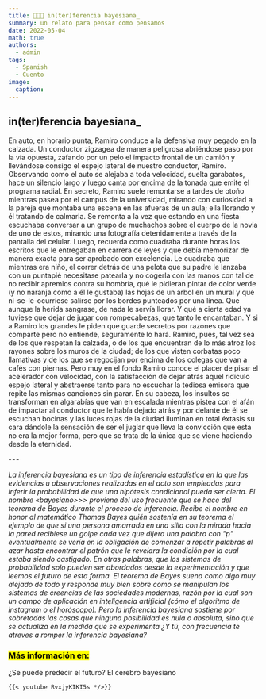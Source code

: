 ```yaml
---
title: 👩🏼‍🏫 in(ter)ferencia bayesiana_
summary: un relato para pensar como pensamos
date: 2022-05-04
math: true
authors:
  - admin
tags:
  - Spanish
  - Cuento
image:
  caption: 
---
```


## in(ter)ferencia bayesiana_

En auto, en horario punta, Ramiro conduce a la defensiva muy pegado en la calzada. Un conductor zigzagea de manera peligrosa abriéndose paso por la vía opuesta, zafando por un pelo el impacto frontal de un camión y llevándose consigo el espejo lateral de nuestro conductor, Ramiro. Observando como el auto se alejaba a toda velocidad, suelta garabatos, hace un silencio largo y luego canta por encima de la tonada que emite el programa radial. En secreto, Ramiro suele remontarse a tardes de otoño mientras pasea por el campus de la universidad, mirando con curiosidad a la pareja que montaba una escena en las afueras de un aula; ella llorando y él tratando de calmarla. Se remonta a la vez que estando en una fiesta escuchaba conversar a un grupo de muchachos sobre el cuerpo de la novia de uno de estos, mirando una fotografía detenidamente a través de la pantalla del celular. Luego, recuerda como cuadraba durante horas los escritos que le entregaban en carrera de leyes y que debía memorizar de manera exacta para ser aprobado con excelencia. Le cuadraba que mientras era niño, el correr detrás de una pelota que su padre le lanzaba con un puntapié necesitase patearla y no cogerla con las manos con tal de no recibir apremios contra su hombría, qué le pidieran pintar de color verde (y no naranja como a él le gustaba) las hojas de un árbol en un mural y que ni-se-le-ocurriese salirse por los bordes punteados por una línea. Que aunque la herida sangrase, de nada le servía llorar. Y qué a cierta edad ya tuviese que dejar de jugar con rompecabezas, que tanto le encantaban.
Y si a Ramiro los grandes le piden que guarde secretos por razones que comparte pero no entiende, seguramente lo hará. Ramiro, pues, tal vez sea de los que respetan la calzada, o de los que encuentran de lo más atroz los rayones sobre los muros de la ciudad; de los que visten corbatas poco llamativas y de los que se regocijan por encima de los colegas que van a cafés con piernas. Pero muy en el fondo Ramiro conoce el placer de pisar el acelerador con velocidad, con la satisfacción de dejar atrás aquel ridículo espejo lateral y abstraerse tanto para no escuchar la tediosa emisora que repite las mismas canciones sin parar. En su cabeza, los insultos se transforman en algarabías que van en escalada mientras pistea con el afán de impactar al conductor que le había dejado atrás y por delante de él se escuchan bocinas y las luces rojas de la ciudad iluminan en total éxtasis su cara dándole la sensación de ser el juglar que lleva la convicción que esta no era la mejor forma, pero que se trata de la única que se viene haciendo desde la eternidad.

- - -

_La inferencia bayesiana es un tipo de inferencia estadística en la que las evidencias u observaciones realizadas en el acto son empleadas para inferir la probabilidad de que una hipótesis condicional pueda ser cierta. El nombre «bayesiano>>> proviene del uso frecuente que se hace del teorema de Bayes durante el proceso de inferencia. Recibe el nombre en honor al matemático Thomas Bayes quién sostenía en su teorema el ejemplo de que si una persona amarrada en una silla con la mirada hacia la pared recibiese un golpe cada vez que dijera una palabra con "p" eventualmente se vería en la obligación de comenzar a repetir palabras al azar hasta encontrar el patrón que le revelara la condición por la cual estaba siendo castigado. En otras palabras, que los sistemas de probabilidad solo pueden ser abordados desde la experimentación y que leemos el futuro de esta forma. El teorema de Bayes suena como algo muy alejado de todo y responde muy bien sobre cómo se manipulan los sistemas de creencias de las sociedades modernas, razón por la cual son un campo de aplicación en inteligencia artificial (cómo el algoritmo de instagram o el horóscopo). Pero la inferencia bayesiana sostiene por sobretodas las cosas que ninguna posibilidad es nula o absoluta, sino que se actualiza en la medida que se experimenta ¿Y tú, con frecuencia te atreves a romper la inferencia bayesiana?_

### <mark> Más información en: </mark>

¿Se puede predecir el futuro? El cerebro bayesiano

    {{< youtube RvxjyKIKI5s */>}}
